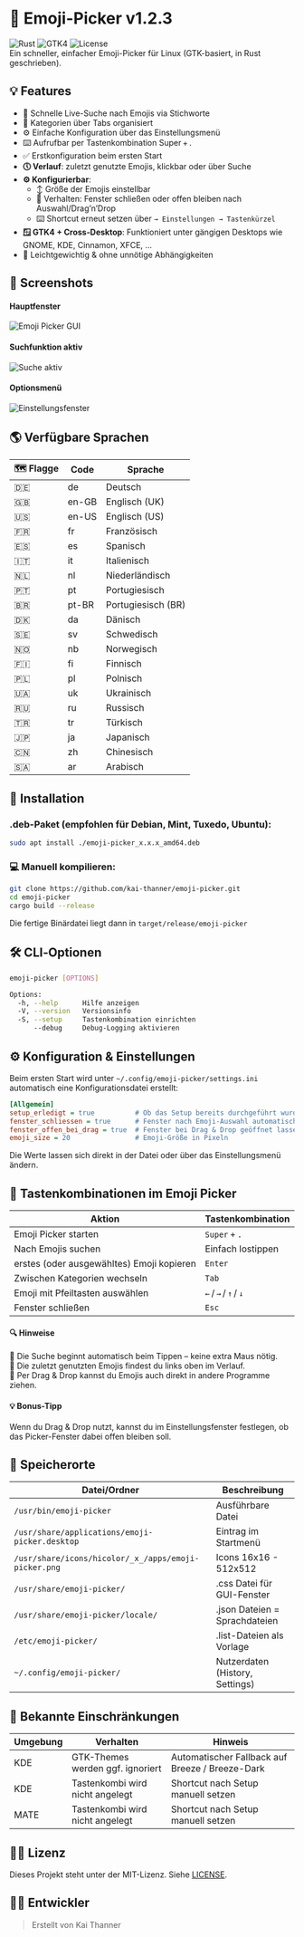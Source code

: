 # 👻 Emoji-Picker v1.2.3
![Rust](https://img.shields.io/badge/Rust-1.87-orange?logo=rust)
![GTK4](https://img.shields.io/badge/GTK-4.x-blue?logo=gnome)
![License](https://img.shields.io/badge/License-MIT-green?style=flat)  
Ein schneller, einfacher Emoji-Picker für Linux (GTK-basiert, in Rust geschrieben).

## 💡 Features
* 🔎 Schnelle Live-Suche nach Emojis via Stichworte
* 📑 Kategorien über Tabs organisiert
* ⚙️ Einfache Konfiguration über das Einstellungsmenü
* ⌨️ Aufrufbar per Tastenkombination Super + .
* ✅ Erstkonfiguration beim ersten Start
* **🕔 Verlauf**: zuletzt genutzte Emojis, klickbar oder über Suche
* **⚙️ Konfigurierbar**:
  * ↕️ Größe der Emojis einstellbar
  * 🏡 Verhalten: Fenster schließen oder offen bleiben nach Auswahl/Drag’n’Drop
  * ⌨️ Shortcut erneut setzen über `→ Einstellungen → Tastenkürzel`
* **🪟 GTK4 + Cross‑Desktop**: Funktioniert unter gängigen Desktops wie GNOME, KDE, Cinnamon, XFCE, ...
* 🚀 Leichtgewichtig & ohne unnötige Abhängigkeiten

## 📸 Screenshots
#### Hauptfenster
![Emoji Picker GUI](screenshots/emoji-picker1.png)
#### Suchfunktion aktiv
![Suche aktiv](screenshots/emoji-picker2.png)
#### Optionsmenü
![Einstellungsfenster](screenshots/emoji-picker3.png)

## 🌎 Verfügbare Sprachen
| 🗺️ Flagge | Code   | Sprache        |
|-----------|--------|----------------|
| 🇩🇪        | de     | Deutsch        |
| 🇬🇧        | en-GB  | Englisch (UK)  |
| 🇺🇸        | en-US  | Englisch (US)  |
| 🇫🇷        | fr     | Französisch    |
| 🇪🇸        | es     | Spanisch       |
| 🇮🇹        | it     | Italienisch    |
| 🇳🇱        | nl     | Niederländisch |
| 🇵🇹        | pt     | Portugiesisch  |
| 🇧🇷        | pt-BR  | Portugiesisch (BR) |
| 🇩🇰        | da     | Dänisch        |
| 🇸🇪        | sv     | Schwedisch     |
| 🇳🇴        | nb     | Norwegisch     |
| 🇫🇮        | fi     | Finnisch       |
| 🇵🇱        | pl     | Polnisch       |
| 🇺🇦        | uk     | Ukrainisch     |
| 🇷🇺        | ru     | Russisch       |
| 🇹🇷        | tr     | Türkisch       |
| 🇯🇵        | ja     | Japanisch      |
| 🇨🇳        | zh     | Chinesisch     |
| 🇸🇦        | ar     | Arabisch       |

## 🔧 Installation
### .deb-Paket (empfohlen für Debian, Mint, Tuxedo, Ubuntu):
```bash
sudo apt install ./emoji-picker_x.x.x_amd64.deb
```
### 💻 Manuell kompilieren:
```bash
git clone https://github.com/kai-thanner/emoji-picker.git
cd emoji-picker
cargo build --release
```
Die fertige Binärdatei liegt dann in `target/release/emoji-picker`

## 🛠 CLI‑Optionen
```bash
emoji-picker [OPTIONS]

Options:
  -h, --help      Hilfe anzeigen
  -V, --version   Versionsinfo
  -S, --setup     Tastenkombination einrichten
      --debug     Debug‑Logging aktivieren
```

## ⚙️ Konfiguration & Einstellungen
Beim ersten Start wird unter `~/.config/emoji-picker/settings.ini` automatisch eine
Konfigurationsdatei erstellt:
```ini
[Allgemein]
setup_erledigt = true          # Ob das Setup bereits durchgeführt wurde
fenster_schliessen = true      # Fenster nach Emoji-Auswahl automatisch schließen
fenster_offen_bei_drag = true  # Fenster bei Drag & Drop geöffnet lassen
emoji_size = 20                # Emoji-Größe in Pixeln
```
Die Werte lassen sich direkt in der Datei oder über das Einstellungsmenü ändern.

## 🎹 Tastenkombinationen im Emoji Picker
| Aktion                                    | Tastenkombination     |
| ----------------------------------------- | --------------------- |
| Emoji Picker starten                      | `Super` + `.`         |
| Nach Emojis suchen                        | Einfach lostippen     |
| erstes (oder ausgewähltes) Emoji kopieren | `Enter`               |
| Zwischen Kategorien wechseln              | `Tab`                 |
| Emoji mit Pfeiltasten auswählen           | `←` / `→` / `↑` / `↓` |
| Fenster schließen                         | `Esc`                 |
#### 🔍 Hinweise
  🔹 Die Suche beginnt automatisch beim Tippen – keine extra Maus nötig.  
  🔹 Die zuletzt genutzten Emojis findest du links oben im Verlauf.  
  🔹 Per Drag & Drop kannst du Emojis auch direkt in andere Programme ziehen.
#### 💡 Bonus-Tipp
Wenn du Drag & Drop nutzt, kannst du im Einstellungsfenster festlegen, ob das Picker-Fenster dabei offen bleiben soll.

## 📂 Speicherorte
| Datei/Ordner                                             | Beschreibung                    |
| -------------------------------------------------------- | ------------------------------- |
| `/usr/bin/emoji-picker`                                  | Ausführbare Datei               |
| `/usr/share/applications/emoji-picker.desktop`           | Eintrag im Startmenü            |
| `/usr/share/icons/hicolor/_x_/apps/emoji-picker.png` 	   | Icons 16x16 - 512x512           |
| `/usr/share/emoji-picker/`                               | .css Datei für GUI-Fenster      |
| `/usr/share/emoji-picker/locale/`                        | .json Dateien = Sprachdateien   |
| `/etc/emoji-picker/`                                     | .list-Dateien als Vorlage       |
| `~/.config/emoji-picker/`                                | Nutzerdaten (History, Settings) |

## 🧩 Bekannte Einschränkungen
| Umgebung | Verhalten                            | Hinweis                                           |
| -------- | ------------------------------------ | ------------------------------------------------- |
| KDE      | GTK-Themes werden ggf. ignoriert     | Automatischer Fallback auf Breeze / Breeze-Dark   |
| KDE      | Tastenkombi wird nicht angelegt      | Shortcut nach Setup manuell setzen                |
| MATE     | Tastenkombi wird nicht angelegt      | Shortcut nach Setup manuell setzen                |

## 👨‍⚖️ Lizenz
Dieses Projekt steht unter der MIT-Lizenz. Siehe [LICENSE](LICENSE).

## 👨‍💻 Entwickler
> Erstellt von Kai Thanner